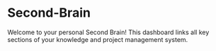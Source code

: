 # Second-Brain
Welcome to your personal Second Brain! This dashboard links all key sections of your knowledge and project management system.
